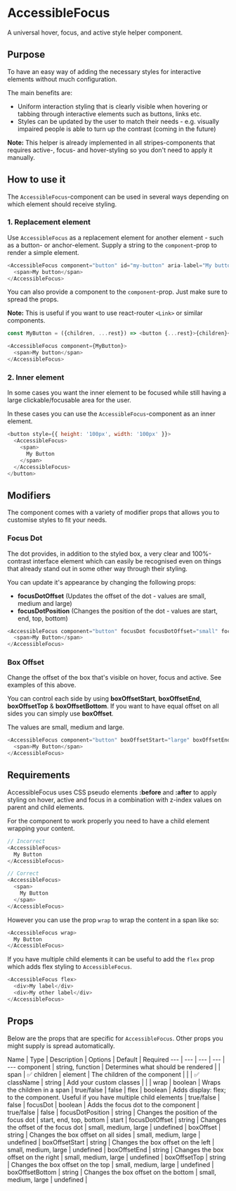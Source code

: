 # AccessibleFocus

A universal hover, focus, and active style helper component.

## Purpose
To have an easy way of adding the necessary styles for interactive elements without much configuration.

The main benefits are:
- Uniform interaction styling that is clearly visible when hovering or tabbing through interactive elements such as buttons, links etc.
- Styles can be updated by the user to match their needs - e.g. visually impaired people is able to turn up the contrast (coming in the future)

**Note:** This helper is already implemented in all stripes-components that requires active-, focus- and hover-styling so you don't need to apply it manually.

## How to use it
The `AccessibleFocus`-component can be used in several ways depending on which element should receive styling.

### 1. Replacement element
Use `AccessibleFocus` as a replacement element for another element - such as a button- or anchor-element. Supply a string to the `component`-prop to render a simple element.

```js
<AccessibleFocus component="button" id="my-button" aria-label="My button">
  <span>My button</span>
</AccessibleFocus>
```

You can also provide a component to the `component`-prop. Just make sure to spread the props.

**Note:** This is useful if you want to use react-router `<Link>` or similar components.

```js
const MyButton = ({children, ...rest}) => <button {...rest}>{children}</button>;

<AccessibleFocus component={MyButton}>
  <span>My button</span>
</AccessibleFocus>
```

### 2. Inner element
In some cases you want the inner element to be focused while still having a large clickable/focusable area for the user.

In these cases you can use the `AccessibleFocus`-component as an inner element.

```js
<button style={{ height: '100px', width: '100px' }}>
  <AccessibleFocus>
    <span>
      My Button
    </span>
  </AccessibleFocus>
</button>
```

## Modifiers
The component comes with a variety of modifier props that allows you to customise styles to fit your needs.

### Focus Dot
The dot provides, in addition to the styled box, a very clear and 100%-contrast interface element which can easily be recognised even on things that already stand out in some other way through their styling.

You can update it's appearance by changing the following props:
- **focusDotOffset** (Updates the offset of the dot - values are small, medium and large)
- **focusDotPosition** (Changes the position of the dot - values are start, end, top, bottom)

```js
<AccessibleFocus component="button" focusDot focusDotOffset="small" focusDotPosition="end">
  <span>My Button</span>
</AccessibleFocus>
```

### Box Offset
Change the offset of the box that's visible on hover, focus and active. See examples of this above.

You can control each side by using **boxOffsetStart**, **boxOffsetEnd**, **boxOffsetTop** & **boxOffsetBottom**. If you want to have equal offset on all sides you can simply use **boxOffset**.

The values are small, medium and large.

```js
<AccessibleFocus component="button" boxOffsetStart="large" boxOffsetEnd="small">
  <span>My Button</span>
</AccessibleFocus>
```

## Requirements
AccessibleFocus uses CSS pseudo elements **:before** and **:after** to apply styling on hover, active and focus in a combination with z-index values on parent and child elements.

For the component to work properly you need to have a child element wrapping your content.

```js
// Incorrect
<AccessibleFocus>
  My Button
</AccessibleFocus>
```

```js
// Correct
<AccessibleFocus>
  <span>
    My Button
  </span>
</AccessibleFocus>
```

However you can use the prop `wrap` to wrap the content in a span like so:
```js
<AccessibleFocus wrap>
  My Button
</AccessibleFocus>
```

If you have multiple child elements it can be useful to add the `flex` prop which adds flex styling to `AccessibleFocus`.
```js
<AccessibleFocus flex>
  <div>My label</div>
  <div>My other label</div>
</AccessibleFocus>
```

## Props
Below are the props that are specific for `AccessibleFocus`. Other props you might supply is spread automatically.

Name | Type | Description | Options | Default | Required
--- | --- | --- | --- | ---
component | string, function | Determines what should be rendered | | span | ✅
children | element | The children of the component | | |  ✅
className | string | Add your custom classes | | |
wrap | boolean | Wraps the children in a span | true/false | false |
flex | boolean | Adds display: flex; to the component. Useful if you have multiple child elements | true/false | false |
focusDot | boolean | Adds the focus dot to the component | true/false | false |
focusDotPosition | string | Changes the position of the focus dot | start, end, top, bottom | start |
focusDotOffset | string | Changes the offset of the focus dot | small, medium, large | undefined |
boxOffset | string | Changes the box offset on all sides | small, medium, large | undefined |
boxOffsetStart | string | Changes the box offset on the left | small, medium, large | undefined |
boxOffsetEnd | string | Changes the box offset on the right | small, medium, large | undefined |
boxOffsetTop | string | Changes the box offset on the top | small, medium, large | undefined |
boxOffsetBottom | string | Changes the box offset on the bottom | small, medium, large | undefined |
